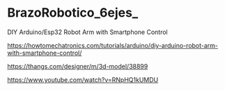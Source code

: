 # BrazoRobotico_6ejes_
DIY Arduino/Esp32  Robot Arm with Smartphone Control


https://howtomechatronics.com/tutorials/arduino/diy-arduino-robot-arm-with-smartphone-control/

https://thangs.com/designer/m/3d-model/38899

https://www.youtube.com/watch?v=RNpHQ1kUMDU


